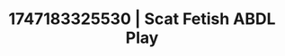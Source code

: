 ---
categories:
- Tan lines & lingerie
- Face fucking
- Eye contact kink
- Erotic friction
- Cheerleader roleplay
image: /assets/images/1747183325530.webp
layout: post
seo:
  description: Featured content with high-quality ABDL Play, Scat Fetish. HD images
    available.
  keywords: ABDL Play, Scat Fetish
  og_image: /assets/images/1747183325530.webp
  schema_type: VisualArtwork
tags:
- ABDL Play
- '#1747183325530'
- Scat Fetish
title: 1747183325530 | Scat Fetish ABDL Play
---
